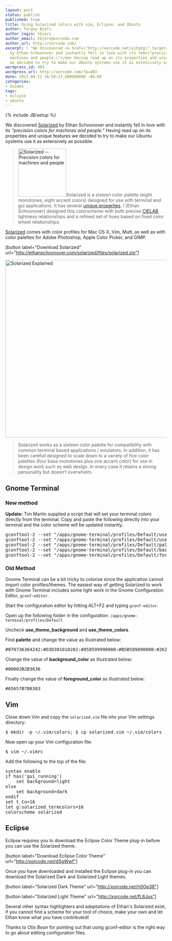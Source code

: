 ```yaml
---
layout: post
status: publish
published: true
title: Using Solarized colors with vim, Eclipse, and Ubuntu
author: Torgny Bjers
author_login: tbjers
author_email: tbjers@xorcode.com
author_url: http://xorcode.com/
excerpt: ! "We discovered <a href=\"http://xorcode.net/ejFgVg\" target=\"_blank\">Solarized</a>
  by Ethan Schoonover and instantly fell in love with its <em>\"precision colors for
  machines and people.\"</em> Having read up on its properties and unique features
  we decided to try to make our Ubuntu systems use it as extensively as possible.\r\n"
wordpress_id: 403
wordpress_url: http://xorcode.com/?p=403
date: 2011-04-11 16:59:17.000000000 -04:00
categories:
- Guides
tags:
- eclipse
- ubuntu
---
```


{% include JB/setup %}

We discovered <a href="http://xorcode.net/ejFgVg" target="_blank">Solarized</a> by Ethan Schoonover and instantly fell in love with its <em>"precision colors for machines and people."</em> Having read up on its properties and unique features we decided to try to make our Ubuntu systems use it as extensively as possible.
<a id="more"></a><a id="more-403"></a>
<blockquote><a href="http://xorcode.net/ejFgVg" target="_blank"><img class="alignright size-thumbnail wp-image-416" title="Solarized Yin Yang" src="http://xorcode.com/assets/2011/04/solarized-yinyang-150x150.png" alt="Solarized -- Precision colors for machines and people" width="150" height="150" /></a>Solarized is a sixteen color palette (eight monotones, eight accent colors) designed for use with terminal and gui applications. It has several <a href="http://xorcode.net/fK0voM">unique properties</a>. I [Ethan Schoonover] designed this colorscheme with both precise <a href="http://xorcode.net/ezzkDl">CIELAB</a> lightness relationships and a refined set of hues based on fixed color wheel relationships.</blockquote>
<a href="http://xorcode.net/ejFgVg" target="_blank">Solarized</a> comes with color profiles for Mac OS X, Vim, Mutt, as well as with color palettes for Adobe Photoshop, Apple Color Picker, and GIMP.

[button label="Download Solarized" url="http://ethanschoonover.com/solarized/files/solarized.zip"]

<a href="http://xorcode.net/ejFgVg" target="_blank"><img class="alignnone size-full wp-image-444" title="Solarized Explained" src="http://xorcode.com/assets/2011/04/solarized-vim.png" alt="Solarized Explained" width="549" height="555" /></a>
<blockquote>Solarized works as a sixteen color palette for compatibility with common terminal based applications / emulators. In addition, it has been carefull designed to scale down to a variety of five color palettes (four base monotones plus one accent color) for use in design work such as web design. In every case it retains a strong personality but doesn’t overwhelm.</blockquote>
<h2>Gnome Terminal</h2>
<h3>New method</h3>
<strong>Update:</strong> Tim Martin supplied a script that will set your terminal colors directly from the terminal. Copy and paste the following directly into your terminal and the color scheme will be updated instantly.
<pre class="prettyprint lang-sh">gconftool-2 --set "/apps/gnome-terminal/profiles/Default/use_theme_background" --type bool false
gconftool-2 --set "/apps/gnome-terminal/profiles/Default/use_theme_colors" --type bool false
gconftool-2 --set "/apps/gnome-terminal/profiles/Default/palette" --type string "#070736364242:#D3D301010202:#858599990000:#B5B589890000:#26268B8BD2D2:#D3D336368282:#2A2AA1A19898:#EEEEE8E8D5D5:#00002B2B3636:#CBCB4B4B1616:#58586E6E7575:#65657B7B8383:#838394949696:#6C6C7171C4C4:#9393A1A1A1A1:#FDFDF6F6E3E3"
gconftool-2 --set "/apps/gnome-terminal/profiles/Default/background_color" --type string "#00002B2B3636"
gconftool-2 --set "/apps/gnome-terminal/profiles/Default/foreground_color" --type string "#65657B7B8383"</pre>
<h3>Old Method</h3>
Gnome Terminal can be a bit tricky to colorize since the application cannot import color profiles/themes. The easiest way of getting Solarized to work with Gnome Terminal includes some light work in the Gnome Configuration Editor, <code>gconf-editor</code>.

Start the configuration editor by hitting ALT+F2 and typing <code>gconf-editor</code>.

Open up the following folder in the configuration: <code>/apps/gnome-terminal/profiles/Default</code>

Uncheck <strong>use_theme_background</strong> and <strong>use_theme_colors</strong>.

Find <strong>palette</strong> and change the value as illustrated below:
<pre class="prettyprint lang-xml">#070736364242:#D3D301010202:#858599990000:#B5B589890000:#26268B8BD2D2:#D3D336368282:#2A2AA1A19898:#EEEEE8E8D5D5:#00002B2B3636:#CBCB4B4B1616:#58586E6E7575:#65657B7B8383:#838394949696:#6C6C7171C4C4:#9393A1A1A1A1:#FDFDF6F6E3E3</pre>
Change the value of <strong>background_color</strong> as illustrated below:
<pre class="prettyprint lang-xml">#00002B2B3636</pre>
Finally change the value of <strong>foreground_color</strong> as illustrated below:
<pre class="prettyprint lang-xml">#65657B7B8383</pre>
<h2>Vim</h2>
Close down Vim and copy the <code>solarized.vim</code> file into your Vim settings directory:
<pre class="prettyprint lang-sh">$ mkdir -p ~/.vim/colors; $ cp solarized.vim ~/.vim/colors</pre>
Now open up your Vim configuration file:
<pre class="prettyprint lang-sh">$ vim ~/.vimrc</pre>
Add the following to the top of the file:
<pre class="prettyprint lang-sh">syntax enable
if has('gui_running')
    set background=light
else
    set background=dark
endif
set t_Co=16
let g:solarized_termcolors=16
colorscheme solarized</pre>
<h2>Eclipse</h2>
Eclipse requires you to download the Eclipse Color Theme plug-in before you can use the Solarized theme.

[button label="Download Eclipse Color Theme" url="http://xorcode.net/dSgWwf"]

Once you have downloaded and installed the Eclipse plug-in you can download the Solarized Dark and Solarized Light themes.

[button label="Solarized Dark Theme" url="http://xorcode.net/h0Op38"]

[button label="Solarized Light Theme" url="http://xorcode.net/fL6Jps"]

Several other syntax highlighters and adaptations of Ethan's Solarized exist, if you cannot find a scheme for your tool of choice, make your own and let Ethan know what you have contributed!

Thanks to <em>Otis Bean</em> for pointing out that using gconf-editor is the right way to go about editing configuration files.
